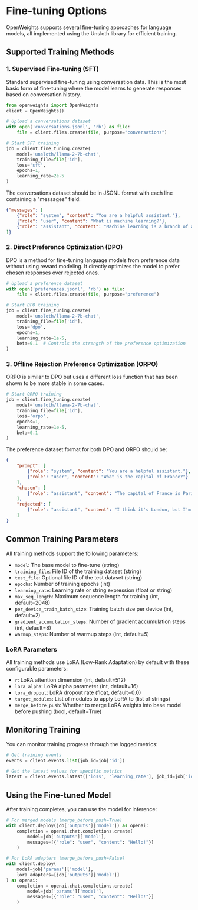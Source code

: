 # Fine-tuning Options

OpenWeights supports several fine-tuning approaches for language models, all implemented using the Unsloth library for efficient training.

## Supported Training Methods

### 1. Supervised Fine-tuning (SFT)
Standard supervised fine-tuning using conversation data. This is the most basic form of fine-tuning where the model learns to generate responses based on conversation history.

```python
from openweights import OpenWeights
client = OpenWeights()

# Upload a conversations dataset
with open('conversations.jsonl', 'rb') as file:
    file = client.files.create(file, purpose="conversations")

# Start SFT training
job = client.fine_tuning.create(
    model='unsloth/llama-2-7b-chat',
    training_file=file['id'],
    loss='sft',
    epochs=1,
    learning_rate=2e-5
)
```

The conversations dataset should be in JSONL format with each line containing a "messages" field:
```json
{"messages": [
    {"role": "system", "content": "You are a helpful assistant."},
    {"role": "user", "content": "What is machine learning?"},
    {"role": "assistant", "content": "Machine learning is a branch of artificial intelligence..."}
]}
```

### 2. Direct Preference Optimization (DPO)
DPO is a method for fine-tuning language models from preference data without using reward modeling. It directly optimizes the model to prefer chosen responses over rejected ones.

```python
# Upload a preference dataset
with open('preferences.jsonl', 'rb') as file:
    file = client.files.create(file, purpose="preference")

# Start DPO training
job = client.fine_tuning.create(
    model='unsloth/llama-2-7b-chat',
    training_file=file['id'],
    loss='dpo',
    epochs=1,
    learning_rate=1e-5,
    beta=0.1  # Controls the strength of the preference optimization
)
```

### 3. Offline Rejection Preference Optimization (ORPO)
ORPO is similar to DPO but uses a different loss function that has been shown to be more stable in some cases.

```python
# Start ORPO training
job = client.fine_tuning.create(
    model='unsloth/llama-2-7b-chat',
    training_file=file['id'],
    loss='orpo',
    epochs=1,
    learning_rate=1e-5,
    beta=0.1
)
```

The preference dataset format for both DPO and ORPO should be:
```json
{
    "prompt": [
        {"role": "system", "content": "You are a helpful assistant."},
        {"role": "user", "content": "What is the capital of France?"}
    ],
    "chosen": [
        {"role": "assistant", "content": "The capital of France is Paris."}
    ],
    "rejected": [
        {"role": "assistant", "content": "I think it's London, but I'm not sure."}
    ]
}
```

## Common Training Parameters

All training methods support the following parameters:

- `model`: The base model to fine-tune (string)
- `training_file`: File ID of the training dataset (string)
- `test_file`: Optional file ID of the test dataset (string)
- `epochs`: Number of training epochs (int)
- `learning_rate`: Learning rate or string expression (float or string)
- `max_seq_length`: Maximum sequence length for training (int, default=2048)
- `per_device_train_batch_size`: Training batch size per device (int, default=2)
- `gradient_accumulation_steps`: Number of gradient accumulation steps (int, default=8)
- `warmup_steps`: Number of warmup steps (int, default=5)

### LoRA Parameters

All training methods use LoRA (Low-Rank Adaptation) by default with these configurable parameters:

- `r`: LoRA attention dimension (int, default=512)
- `lora_alpha`: LoRA alpha parameter (int, default=16)
- `lora_dropout`: LoRA dropout rate (float, default=0.0)
- `target_modules`: List of modules to apply LoRA to (list of strings)
- `merge_before_push`: Whether to merge LoRA weights into base model before pushing (bool, default=True)

## Monitoring Training

You can monitor training progress through the logged metrics:

```python
# Get training events
events = client.events.list(job_id=job['id'])

# Get the latest values for specific metrics
latest = client.events.latest(['loss', 'learning_rate'], job_id=job['id'])
```

## Using the Fine-tuned Model

After training completes, you can use the model for inference:

```python
# For merged models (merge_before_push=True)
with client.deploy(job['outputs']['model']) as openai:
    completion = openai.chat.completions.create(
        model=job['outputs']['model'],
        messages=[{"role": "user", "content": "Hello!"}]
    )

# For LoRA adapters (merge_before_push=False)
with client.deploy(
    model=job['params']['model'],
    lora_adapters=[job['outputs']['model']]
) as openai:
    completion = openai.chat.completions.create(
        model=job['params']['model'],
        messages=[{"role": "user", "content": "Hello!"}]
    )
```